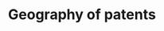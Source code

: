 ---
citation: Petralia, S., Balland, PA. & Rigby, D. Unveiling the geography of historical
  patents in the United States from 1836 to 1975. Sci Data 3, 160074 (2016). https://doi.org/10.1038/sdata.2016.74
cost: None
description: ''
documentation: https://www.nature.com/articles/sdata201674#MOESM51
doi: 'doi:10.7910/DVN/BPC15W '
location: https://dataverse.harvard.edu/dataset.xhtml?persistentId=doi:10.7910/DVN/BPC15W
slug: patent_geography
timeframe: 1836-1975
title: Geography of patents
uuid: f9127a91-85f3-483d-a817-437671875d56
---